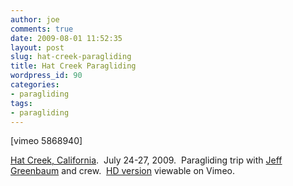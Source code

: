 ```yaml
---
author: joe
comments: true
date: 2009-08-01 11:52:35
layout: post
slug: hat-creek-paragliding
title: Hat Creek Paragliding
wordpress_id: 90
categories:
- paragliding
tags:
- paragliding
---
```


[vimeo 5868940]

[Hat Creek, California](http://maps.google.com/maps?f=q&source=s_q&hl=en&geocode=&q=hat+creek,+ca&sll=42.939444,-104.369167&sspn=0.576062,1.284027&g=hat+creek&ie=UTF8&ll=40.805266,-121.507373&spn=0.018613,0.040126&t=h&z=15&iwloc=A).  July 24-27, 2009.  Paragliding trip with [Jeff Greenbaum](http://www.paragliding-lessons.com/) and crew.  [HD version](http://www.vimeo.com/5868940) viewable on Vimeo.

